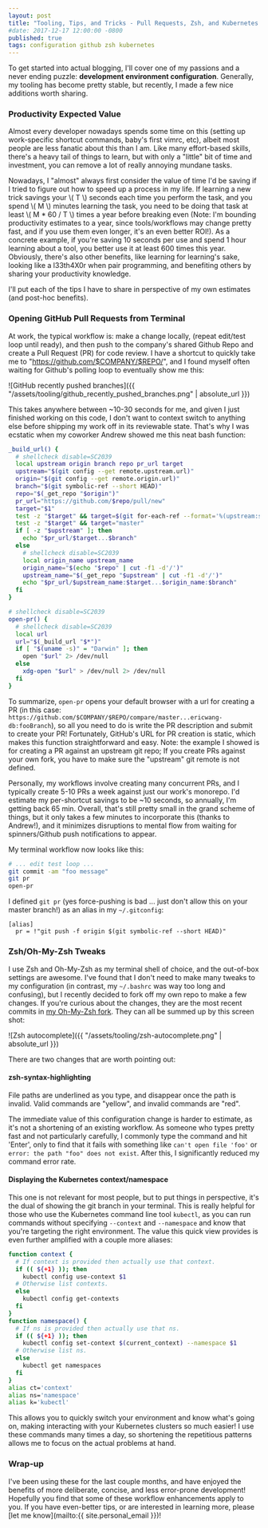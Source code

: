```yaml
---
layout: post
title: "Tooling, Tips, and Tricks - Pull Requests, Zsh, and Kubernetes!"
#date: 2017-12-17 12:00:00 -0800
published: true
tags: configuration github zsh kubernetes
---
```


To get started into actual blogging, I'll cover one of my passions and a never ending puzzle: **development environment configuration**. Generally, my tooling has become pretty stable, but recently, I made a few nice additions worth sharing.
<!--more-->

### Productivity Expected Value
Almost every developer nowadays spends some time on this (setting up work-specific shortcut commands, baby's first vimrc, etc), albeit most people are less fanatic about this than I am. Like many effort-based skills, there's a heavy tail of things to learn, but with only a "little" bit of time and investment, you can remove a lot of really annoying mundane tasks.

Nowadays, I "almost" always first consider the value of time I'd be saving if I tried to figure out how to speed up a process in my life. If learning a new trick savings your \\( T \\) seconds each time you perform the task, and you spend \\( M \\) minutes learning the task, you need to be doing that task at least \\( M * 60 / T \\) times a year before breaking even (Note: I'm bounding productivity estimates to a year, since tools/workflows may change pretty fast, and if you use them even longer, it's an even better ROI!). As a concrete example, if you're saving 10 seconds per use and spend 1 hour learning about a tool, you better use it at least 600 times this year. Obviously, there's also other benefits, like learning for learning's sake, looking like a l33th4X0r when pair programming, and benefiting others by sharing your productivity knowledge.

I'll put each of the tips I have to share in perspective of my own estimates (and post-hoc benefits).

### Opening GitHub Pull Requests from Terminal
At work, the typical workflow is: make a change locally, (repeat edit/test loop until ready), and then push to the company's shared Github Repo and create a Pull Request (PR) for code review. I have a shortcut to quickly take me to "https://github.com/$COMPANY/$REPO/", and I found myself often waiting for Github's polling loop to eventually show me this:

![GitHub recently pushed branches]({{ "/assets/tooling/github_recently_pushed_branches.png" | absolute_url }})

This takes anywhere between ~10-30 seconds for me, and given I just finished working on this code, I don't want to context switch to anything else before shipping my work off in its reviewable state. That's why I was ecstatic when my coworker Andrew showed me this neat bash function:

```bash
_build_url() {
  # shellcheck disable=SC2039
  local upstream origin branch repo pr_url target
  upstream="$(git config --get remote.upstream.url)"
  origin="$(git config --get remote.origin.url)"
  branch="$(git symbolic-ref --short HEAD)"
  repo="$(_get_repo "$origin")"
  pr_url="https://github.com/$repo/pull/new"
  target="$1"
  test -z "$target" && target=$(git for-each-ref --format='%(upstream:short)' "$(git symbolic-ref -q HEAD)" | cut -d '/' -f 2)
  test -z "$target" && target="master"
  if [ -z "$upstream" ]; then
    echo "$pr_url/$target...$branch"
  else
    # shellcheck disable=SC2039
    local origin_name upstream_name
    origin_name="$(echo "$repo" | cut -f1 -d'/')"
    upstream_name="$(_get_repo "$upstream" | cut -f1 -d'/')"
    echo "$pr_url/$upstream_name:$target...$origin_name:$branch"
  fi
}

# shellcheck disable=SC2039
open-pr() {
  # shellcheck disable=SC2039
  local url
  url="$(_build_url "$*")"
  if [ "$(uname -s)" = "Darwin" ]; then
    open "$url" 2> /dev/null
  else
    xdg-open "$url" > /dev/null 2> /dev/null
  fi
}
```

To summarize, `open-pr` opens your default browser with a url for creating a PR (in this case: `https://github.com/$COMPANY/$REPO/compare/master...ericwang-db:fooBranch`), so all you need to do is write the PR description and submit to create your PR! Fortunately, GitHub's URL for PR creation is static, which makes this function straightforward and easy. Note: the example I showed is for creating a PR against an upstream git repo; If you create PRs against your own fork, you have to make sure the "upstream" git remote is not defined.

Personally, my workflows involve creating many concurrent PRs, and I typically create 5-10 PRs a week against just our work's monorepo. I'd estimate my per-shortcut savings to be ~10 seconds, so annually, I'm getting back 65 min. Overall, that's still pretty small in the grand scheme of things, but it only takes a few minutes to incorporate this (thanks to Andrew!), and it minimizes disruptions to mental flow from waiting for spinners/Github push notifications to appear.

My terminal workflow now looks like this:

```bash
# ... edit test loop ...
git commit -am "foo message"
git pr
open-pr
```

I defined `git pr` (yes force-pushing is bad ... just don't allow this on your master branch!) as an alias in my `~/.gitconfig`:

```
[alias]
  pr = !"git push -f origin $(git symbolic-ref --short HEAD)"
```

### Zsh/Oh-My-Zsh Tweaks

I use Zsh and Oh-My-Zsh as my terminal shell of choice, and the out-of-box settings are awesome. I've found that I don't need to make many tweaks to my configuration (in contrast, my `~/.bashrc` was way too long and confusing), but I recently decided to fork off my own repo to make a few changes. If you're curious about the changes, they are the most recent commits in [my Oh-My-Zsh fork](https://github.com/ericewang/oh-my-zsh/). They can all be summed up by this screen shot:

![Zsh autocomplete]({{ "/assets/tooling/zsh-autocomplete.png" | absolute_url }})

There are two changes that are worth pointing out:

#### zsh-syntax-highlighting

File paths are underlined as you type, and disappear once the path is invalid. Valid commands are "yellow", and invalid commands are "red".

The immediate value of this configuration change is harder to estimate, as it's not a shortening of an existing workflow. As someone who types pretty fast and not particularly carefully, I commonly type the command and hit 'Enter', only to find that it fails with something like `can't open file 'foo'` or `error: the path "foo" does not exist`. After this, I significantly reduced my command error rate.

#### Displaying the Kubernetes context/namespace

This one is not relevant for most people, but to put things in perspective, it's the dual of showing the git branch in your terminal. This is really helpful for those who use the Kubernetes command line tool `kubectl`, as you can run commands without specifying `--context` and `--namespace` and know that you're targeting the right environment. The value this quick view provides is even further amplified with a couple more aliases:

```bash
function context {
  # If context is provided then actually use that context.
  if (( ${+1} )); then
    kubectl config use-context $1
  # Otherwise list contexts.
  else
    kubectl config get-contexts
  fi
}
function namespace() {
  # If ns is provided then actually use that ns.
  if (( ${+1} )); then
    kubectl config set-context $(current_context) --namespace $1
  # Otherwise list ns.
  else
    kubectl get namespaces
  fi
}
alias ct='context'
alias ns='namespace'
alias k='kubectl'
```

This allows you to quickly switch your environment and know what's going on, making interacting with your Kubernetes clusters so much easier! I use these commands many times a day, so shortening the repetitious patterns allows me to focus on the actual problems at hand.

### Wrap-up

I've been using these for the last couple months, and have enjoyed the benefits of more deliberate, concise, and less error-prone development! Hopefully you find that some of these workflow enhancements apply to you. If you have even-better tips, or are interested in learning more, please [let me know](mailto:{{ site.personal_email }})!


